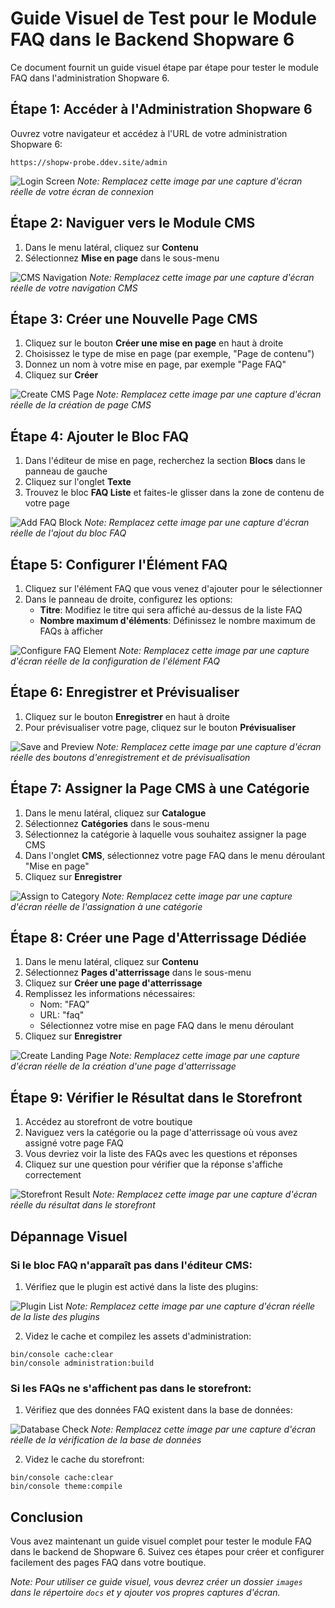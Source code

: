 # Guide Visuel de Test pour le Module FAQ dans le Backend Shopware 6

Ce document fournit un guide visuel étape par étape pour tester le module FAQ dans l'administration Shopware 6.

## Étape 1: Accéder à l'Administration Shopware 6

Ouvrez votre navigateur et accédez à l'URL de votre administration Shopware 6:
```
https://shopw-probe.ddev.site/admin
```

![Login Screen](../docs/images/login-screen.png)
*Note: Remplacez cette image par une capture d'écran réelle de votre écran de connexion*

## Étape 2: Naviguer vers le Module CMS

1. Dans le menu latéral, cliquez sur **Contenu**
2. Sélectionnez **Mise en page** dans le sous-menu

![CMS Navigation](../docs/images/cms-navigation.png)
*Note: Remplacez cette image par une capture d'écran réelle de votre navigation CMS*

## Étape 3: Créer une Nouvelle Page CMS

1. Cliquez sur le bouton **Créer une mise en page** en haut à droite
2. Choisissez le type de mise en page (par exemple, "Page de contenu")
3. Donnez un nom à votre mise en page, par exemple "Page FAQ"
4. Cliquez sur **Créer**

![Create CMS Page](../docs/images/create-cms-page.png)
*Note: Remplacez cette image par une capture d'écran réelle de la création de page CMS*

## Étape 4: Ajouter le Bloc FAQ

1. Dans l'éditeur de mise en page, recherchez la section **Blocs** dans le panneau de gauche
2. Cliquez sur l'onglet **Texte**
3. Trouvez le bloc **FAQ Liste** et faites-le glisser dans la zone de contenu de votre page

![Add FAQ Block](../docs/images/add-faq-block.png)
*Note: Remplacez cette image par une capture d'écran réelle de l'ajout du bloc FAQ*

## Étape 5: Configurer l'Élément FAQ

1. Cliquez sur l'élément FAQ que vous venez d'ajouter pour le sélectionner
2. Dans le panneau de droite, configurez les options:
   - **Titre**: Modifiez le titre qui sera affiché au-dessus de la liste FAQ
   - **Nombre maximum d'éléments**: Définissez le nombre maximum de FAQs à afficher

![Configure FAQ Element](../docs/images/configure-faq-element.png)
*Note: Remplacez cette image par une capture d'écran réelle de la configuration de l'élément FAQ*

## Étape 6: Enregistrer et Prévisualiser

1. Cliquez sur le bouton **Enregistrer** en haut à droite
2. Pour prévisualiser votre page, cliquez sur le bouton **Prévisualiser**

![Save and Preview](../docs/images/save-preview.png)
*Note: Remplacez cette image par une capture d'écran réelle des boutons d'enregistrement et de prévisualisation*

## Étape 7: Assigner la Page CMS à une Catégorie

1. Dans le menu latéral, cliquez sur **Catalogue**
2. Sélectionnez **Catégories** dans le sous-menu
3. Sélectionnez la catégorie à laquelle vous souhaitez assigner la page CMS
4. Dans l'onglet **CMS**, sélectionnez votre page FAQ dans le menu déroulant "Mise en page"
5. Cliquez sur **Enregistrer**

![Assign to Category](../docs/images/assign-category.png)
*Note: Remplacez cette image par une capture d'écran réelle de l'assignation à une catégorie*

## Étape 8: Créer une Page d'Atterrissage Dédiée

1. Dans le menu latéral, cliquez sur **Contenu**
2. Sélectionnez **Pages d'atterrissage** dans le sous-menu
3. Cliquez sur **Créer une page d'atterrissage**
4. Remplissez les informations nécessaires:
   - Nom: "FAQ"
   - URL: "faq"
   - Sélectionnez votre mise en page FAQ dans le menu déroulant
5. Cliquez sur **Enregistrer**

![Create Landing Page](../docs/images/create-landing-page.png)
*Note: Remplacez cette image par une capture d'écran réelle de la création d'une page d'atterrissage*

## Étape 9: Vérifier le Résultat dans le Storefront

1. Accédez au storefront de votre boutique
2. Naviguez vers la catégorie ou la page d'atterrissage où vous avez assigné votre page FAQ
3. Vous devriez voir la liste des FAQs avec les questions et réponses
4. Cliquez sur une question pour vérifier que la réponse s'affiche correctement

![Storefront Result](../docs/images/storefront-result.png)
*Note: Remplacez cette image par une capture d'écran réelle du résultat dans le storefront*

## Dépannage Visuel

### Si le bloc FAQ n'apparaît pas dans l'éditeur CMS:

1. Vérifiez que le plugin est activé dans la liste des plugins:

![Plugin List](../docs/images/plugin-list.png)
*Note: Remplacez cette image par une capture d'écran réelle de la liste des plugins*

2. Videz le cache et compilez les assets d'administration:

```
bin/console cache:clear
bin/console administration:build
```

### Si les FAQs ne s'affichent pas dans le storefront:

1. Vérifiez que des données FAQ existent dans la base de données:

![Database Check](../docs/images/database-check.png)
*Note: Remplacez cette image par une capture d'écran réelle de la vérification de la base de données*

2. Videz le cache du storefront:

```
bin/console cache:clear
bin/console theme:compile
```

## Conclusion

Vous avez maintenant un guide visuel complet pour tester le module FAQ dans le backend de Shopware 6. Suivez ces étapes pour créer et configurer facilement des pages FAQ dans votre boutique.

*Note: Pour utiliser ce guide visuel, vous devrez créer un dossier `images` dans le répertoire `docs` et y ajouter vos propres captures d'écran.*